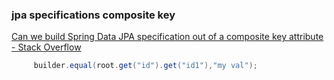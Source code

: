 ###  jpa specifications composite key


[Can we build Spring Data JPA specification out of a composite key attribute - Stack Overflow](https://stackoverflow.com/questions/36357180/can-we-build-spring-data-jpa-specification-out-of-a-composite-key-attribute "Can we build Spring Data JPA specification out of a composite key attribute - Stack Overflow")


 

```java
     builder.equal(root.get("id").get("id1"),"my val");

```
